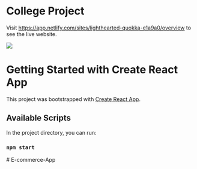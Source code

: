 # College Project

Visit https://app.netlify.com/sites/lighthearted-quokka-e1a9a0/overview to see the live website.

<a href="url"><img src="https://github.com/bostiog1/Ecommerce-App/assets/63653906/290c2785-29a4-4f5e-9530-030bc0278195"></a>


# Getting Started with Create React App

This project was bootstrapped with [Create React App](https://github.com/facebook/create-react-app).

## Available Scripts

In the project directory, you can run:

### `npm start`
#   E - c o m m e r c e - A p p  
 